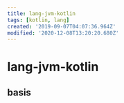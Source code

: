 ```yaml
---
title: lang-jvm-kotlin
tags: [kotlin, lang]
created: '2019-09-07T04:07:36.964Z'
modified: '2020-12-08T13:20:20.680Z'
---
```


# lang-jvm-kotlin

## basis
